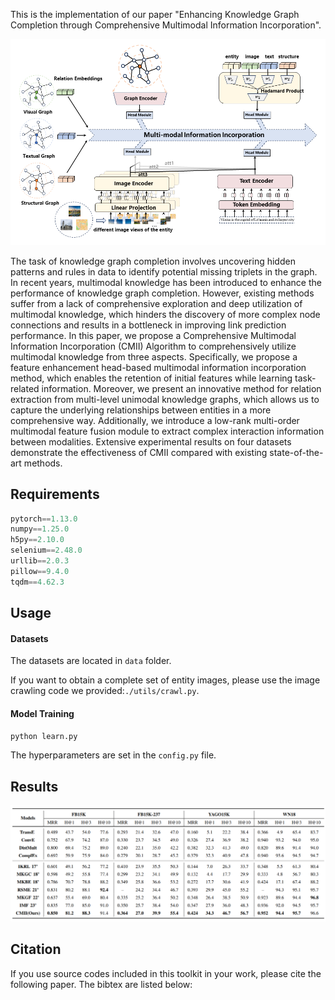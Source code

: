 
This is the implementation of our paper "Enhancing Knowledge Graph Completion through Comprehensive Multimodal Information Incorporation".

![CMII](./P1.png)

The task of knowledge graph completion involves uncovering hidden patterns and rules in data to identify potential missing triplets in the graph. In recent years, multimodal knowledge has been introduced to enhance the performance of knowledge graph completion. However, existing methods suffer from a lack of comprehensive exploration and deep utilization of multimodal knowledge, which hinders the discovery of more complex node connections and results in a bottleneck in improving link prediction performance. In this paper, we propose a Comprehensive Multimodal Information Incorporation (CMII) Algorithm to comprehensively utilize multimodal knowledge from three aspects. Specifically, we propose a feature enhancement head-based multimodal information incorporation method, which enables the retention of initial features while learning task-related information. Moreover, we present an innovative method for relation extraction from multi-level unimodal knowledge graphs, which allows us to capture the underlying relationships between entities in a more comprehensive way. Additionally, we introduce a low-rank multi-order multimodal feature fusion module to extract complex interaction information between modalities. Extensive experimental results on four datasets demonstrate the effectiveness of CMII compared with existing state-of-the-art methods.


## Requirements

```python
pytorch==1.13.0
numpy==1.25.0
h5py==2.10.0
selenium==2.48.0
urllib==2.0.3
pillow==9.4.0
tqdm==4.62.3
```

## Usage

#### Datasets

The datasets are located in `data` folder.

If you want to obtain a complete set of entity images, please use the image crawling code we provided:`./utils/crawl.py`.

#### Model Training

```python
python learn.py
```

The hyperparameters are set in the `config.py` file.


## Results

![](./624.png " Evaluation results of the link prediction on FB15K, FB15K-237, YAGO15K, and WN18 datasets. The first four methods are monomodal KG representation methods, and the latter six are multimodal KG representation methods. The best scores are in bold.")


## Citation

If you use source codes included in this toolkit in your work, please cite the following paper. The bibtex are listed below:
